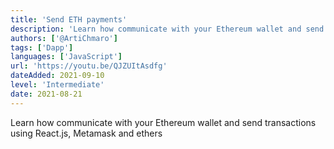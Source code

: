 ```yaml
---
title: 'Send ETH payments'
description: 'Learn how communicate with your Ethereum wallet and send transactions using React.js, Metamask and ethers'
authors: ['@ArtiChmaro']
tags: ['Dapp']
languages: ['JavaScript']
url: 'https://youtu.be/QJZUItAsdfg'
dateAdded: 2021-09-10
level: 'Intermediate'
date: 2021-08-21
---
```


Learn how communicate with your Ethereum wallet and send transactions using React.js, Metamask and ethers 